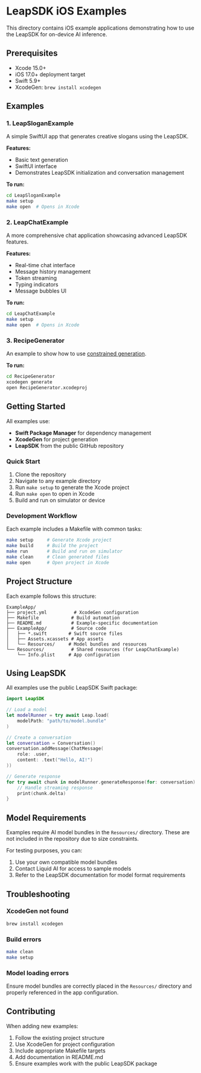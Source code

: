 # LeapSDK iOS Examples

This directory contains iOS example applications demonstrating how to use the LeapSDK for on-device AI inference.

## Prerequisites

- Xcode 15.0+
- iOS 17.0+ deployment target
- Swift 5.9+
- XcodeGen: `brew install xcodegen`

## Examples

### 1. LeapSloganExample
A simple SwiftUI app that generates creative slogans using the LeapSDK.

**Features:**
- Basic text generation
- SwiftUI interface
- Demonstrates LeapSDK initialization and conversation management

**To run:**
```bash
cd LeapSloganExample
make setup
make open  # Opens in Xcode
```

### 2. LeapChatExample
A more comprehensive chat application showcasing advanced LeapSDK features.

**Features:**
- Real-time chat interface
- Message history management
- Token streaming
- Typing indicators
- Message bubbles UI

**To run:**
```bash
cd LeapChatExample
make setup
make open  # Opens in Xcode
```

### 3. RecipeGenerator
An example to show how to use [constrained generation](https://leap.liquid.ai/docs/edge-sdk/ios/constrained-generation).

**To run:**
```bash
cd RecipeGenerator
xcodegen generate
open RecipeGenerator.xcodeproj
```

## Getting Started

All examples use:
- **Swift Package Manager** for dependency management
- **XcodeGen** for project generation
- **LeapSDK** from the public GitHub repository

### Quick Start

1. Clone the repository
2. Navigate to any example directory
3. Run `make setup` to generate the Xcode project
4. Run `make open` to open in Xcode
5. Build and run on simulator or device

### Development Workflow

Each example includes a Makefile with common tasks:

```bash
make setup     # Generate Xcode project
make build     # Build the project
make run       # Build and run on simulator
make clean     # Clean generated files
make open      # Open project in Xcode
```

## Project Structure

Each example follows this structure:
```
ExampleApp/
├── project.yml          # XcodeGen configuration
├── Makefile            # Build automation
├── README.md           # Example-specific documentation
├── ExampleApp/         # Source code
│   ├── *.swift        # Swift source files
│   ├── Assets.xcassets # App assets
│   └── Resources/     # Model bundles and resources
└── Resources/          # Shared resources (for LeapChatExample)
    └── Info.plist     # App configuration
```

## Using LeapSDK

All examples use the public LeapSDK Swift package:

```swift
import LeapSDK

// Load a model
let modelRunner = try await Leap.load(
    modelPath: "path/to/model.bundle"
)

// Create a conversation
let conversation = Conversation()
conversation.addMessage(ChatMessage(
    role: .user,
    content: .text("Hello, AI!")
))

// Generate response
for try await chunk in modelRunner.generateResponse(for: conversation) {
    // Handle streaming response
    print(chunk.delta)
}
```

## Model Requirements

Examples require AI model bundles in the `Resources/` directory. These are not included in the repository due to size constraints.

For testing purposes, you can:
1. Use your own compatible model bundles
2. Contact Liquid AI for access to sample models
3. Refer to the LeapSDK documentation for model format requirements

## Troubleshooting

### XcodeGen not found
```bash
brew install xcodegen
```

### Build errors
```bash
make clean
make setup
```

### Model loading errors
Ensure model bundles are correctly placed in the `Resources/` directory and properly referenced in the app configuration.

## Contributing

When adding new examples:
1. Follow the existing project structure
2. Use XcodeGen for project configuration
3. Include appropriate Makefile targets
4. Add documentation in README.md
5. Ensure examples work with the public LeapSDK package
